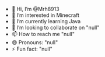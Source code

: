 - 👋 Hi, I’m @Mrh8913
- 👀 I’m interested in Minecraft
- 🌱 I’m currently learning Java
- 💞️ I’m looking to collaborate on "null"
- 📫 How to reach me "null"
- 😄 Pronouns: "null"
- ⚡ Fun fact: "null"

<!---
Mrh8913/Mrh8913 is a ✨ special ✨ repository because its `README.md` (this file) appears on your GitHub profile.
You can click the Preview link to take a look at your changes.
--->

